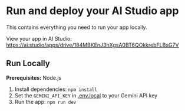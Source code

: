 

# Run and deploy your AI Studio app

This contains everything you need to run your app locally.

View your app in AI Studio: https://ai.studio/apps/drive/184MBKEnJ3hXgsA0BT6QOkkrebFLBsG7V

## Run Locally

**Prerequisites:**  Node.js


1. Install dependencies:
   `npm install`
2. Set the `GEMINI_API_KEY` in [.env.local](.env.local) to your Gemini API key
3. Run the app:
   `npm run dev`
